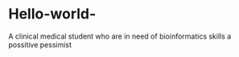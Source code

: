 # Hello-world-
A clinical medical student who are in need of bioinformatics  skills
a possitive pessimist
